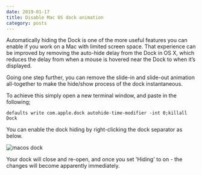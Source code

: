 ```yaml
---
date: 2019-01-17
title: Disable Mac OS dock animation
category: posts
---
```


Automatically hiding the Dock is one of the more useful features you can enable if you work on a Mac with limited screen space. That experience can be improved by removing the auto-hide delay from the Dock in OS X, which reduces the delay from when a mouse is hovered near the Dock to when it’s displayed.

Going one step further, you can remove the slide-in and slide-out animation all-together to make the hide/show process of the dock instantaneous.

To achieve this simply open a new terminal window, and paste in the following;

```
defaults write com.apple.dock autohide-time-modifier -int 0;killall Dock
```

You can enable the dock hiding by right-clicking the dock separator as below.

![macos dock](/img/mac-c98sfd3.jpg)

Your dock will close and re-open, and once you set 'Hiding' to on - the changes will become apparently immediately.
